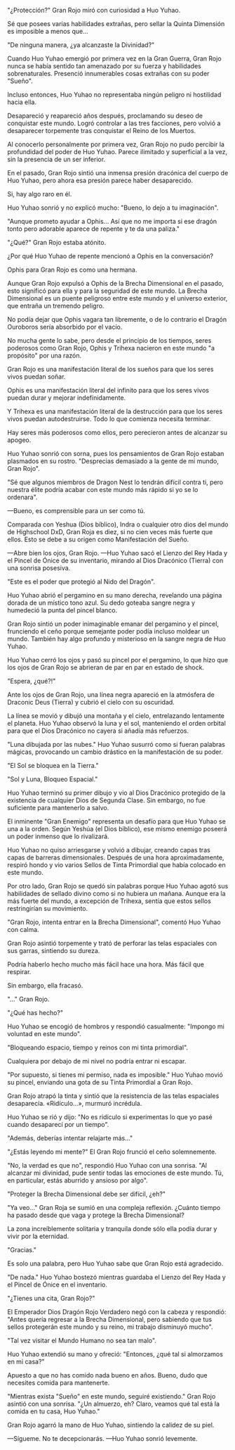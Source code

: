 
"¿Protección?" Gran Rojo miró con curiosidad a Huo Yuhao.

Sé que posees varias habilidades extrañas, pero sellar la Quinta Dimensión es imposible a menos que...

"De ninguna manera, ¿ya alcanzaste la Divinidad?"

Cuando Huo Yuhao emergió por primera vez en la Gran Guerra, Gran Rojo nunca se había sentido tan amenazado por su fuerza y ​​habilidades sobrenaturales. Presenció innumerables cosas extrañas con su poder "Sueño".

Incluso entonces, Huo Yuhao no representaba ningún peligro ni hostilidad hacia ella.

Desapareció y reapareció años después, proclamando su deseo de conquistar este mundo. Logró controlar a las tres facciones, pero volvió a desaparecer torpemente tras conquistar el Reino de los Muertos.

Al conocerlo personalmente por primera vez, Gran Rojo no pudo percibir la profundidad del poder de Huo Yuhao. Parece ilimitado y superficial a la vez, sin la presencia de un ser inferior.

En el pasado, Gran Rojo sintió una inmensa presión dracónica del cuerpo de Huo Yuhao, pero ahora esa presión parece haber desaparecido.

Si, hay algo raro en él.

Huo Yuhao sonrió y no explicó mucho: "Bueno, lo dejo a tu imaginación".

"Aunque prometo ayudar a Ophis... Así que no me importa si ese dragón tonto pero adorable aparece de repente y te da una paliza."

"¿Qué?" Gran Rojo estaba atónito.

¿Por qué Huo Yuhao de repente mencionó a Ophis en la conversación?

Ophis para Gran Rojo es como una hermana.

Aunque Gran Rojo expulsó a Ophis de la Brecha Dimensional en el pasado, esto significó para ella y para la seguridad de este mundo. La Brecha Dimensional es un puente peligroso entre este mundo y el universo exterior, que entraña un tremendo peligro.

No podía dejar que Ophis vagara tan libremente, o de lo contrario el Dragón Ouroboros sería absorbido por el vacío.

No mucha gente lo sabe, pero desde el principio de los tiempos, seres poderosos como Gran Rojo, Ophis y Trihexa nacieron en este mundo "a propósito" por una razón.

Gran Rojo es una manifestación literal de los sueños para que los seres vivos puedan soñar.

Ophis es una manifestación literal del infinito para que los seres vivos puedan durar y mejorar indefinidamente.

Y Trihexa es una manifestación literal de la destrucción para que los seres vivos puedan autodestruirse. Todo lo que comienza necesita terminar.

Hay seres más poderosos como ellos, pero perecieron antes de alcanzar su apogeo.

Huo Yuhao sonrió con sorna, pues los pensamientos de Gran Rojo estaban plasmados en su rostro. "Desprecias demasiado a la gente de mi mundo, Gran Rojo".

"Sé que algunos miembros de Dragon Nest lo tendrán difícil contra ti, pero nuestra élite podría acabar con este mundo más rápido si yo se lo ordenara".

—Bueno, es comprensible para un ser como tú.

Comparada con Yeshua (Dios bíblico), Indra o cualquier otro dios del mundo de Highschool DxD, Gran Roja es diez, si no cien veces más fuerte que ellos. Esto se debe a su origen como Manifestación del Sueño.

—Abre bien los ojos, Gran Rojo. —Huo Yuhao sacó el Lienzo del Rey Hada y el Pincel de Ónice de su inventario, mirando al Dios Dracónico (Tierra) con una sonrisa posesiva.

"Este es el poder que protegió al Nido del Dragón".

Huo Yuhao abrió el pergamino en su mano derecha, revelando una página dorada de un místico tono azul. Su dedo goteaba sangre negra y humedeció la punta del pincel blanco.

Gran Rojo sintió un poder inimaginable emanar del pergamino y el pincel, frunciendo el ceño porque semejante poder podía incluso moldear un mundo. También hay algo profundo y misterioso en la sangre negra de Huo Yuhao.

Huo Yuhao cerró los ojos y pasó su pincel por el pergamino, lo que hizo que los ojos de Gran Rojo se abrieran de par en par en estado de shock.

"Espera, ¿qué?!"

Ante los ojos de Gran Rojo, una línea negra apareció en la atmósfera de Draconic Deus (Tierra) y cubrió el cielo con su oscuridad.

La línea se movió y dibujó una montaña y el cielo, entrelazando lentamente el planeta. Huo Yuhao observó la luna y el sol, manteniendo el orden orbital para que el Dios Dracónico no cayera si añadía más refuerzos.

"Luna dibujada por las nubes." Huo Yuhao susurró como si fueran palabras mágicas, provocando un cambio drástico en la manifestación de su poder.

"El Sol se bloquea en la Tierra."

"Sol y Luna, Bloqueo Espacial."

Huo Yuhao terminó su primer dibujo y vio al Dios Dracónico protegido de la existencia de cualquier Dios de Segunda Clase. Sin embargo, no fue suficiente para mantenerlo a salvo.

El inminente "Gran Enemigo" representa un desafío para que Huo Yuhao se una a la orden. Según Yeshúa (el Dios bíblico), ese mismo enemigo poseerá un poder inmenso que lo rivalizará.

Huo Yuhao no quiso arriesgarse y volvió a dibujar, creando capas tras capas de barreras dimensionales. Después de una hora aproximadamente, respiró hondo y vio varios Sellos de Tinta Primordial que había colocado en este mundo.

Por otro lado, Gran Rojo se quedó sin palabras porque Huo Yuhao agotó sus habilidades de sellado divino como si no hubiera un mañana. Aunque era la más fuerte del mundo, a excepción de Trihexa, sentía que estos sellos restringirían su movimiento.

"Gran Rojo, intenta entrar en la Brecha Dimensional", comentó Huo Yuhao con calma.

Gran Rojo asintió torpemente y trató de perforar las telas espaciales con sus garras, sintiendo su dureza.

Podría haberlo hecho mucho más fácil hace una hora. Más fácil que respirar.

Sin embargo, ella fracasó.

"..." Gran Rojo.

"¿Qué has hecho?"

Huo Yuhao se encogió de hombros y respondió casualmente: "Impongo mi voluntad en este mundo".

"Bloqueando espacio, tiempo y reinos con mi tinta primordial".

Cualquiera por debajo de mi nivel no podría entrar ni escapar.

"Por supuesto, si tienes mi permiso, nada es imposible." Huo Yuhao movió su pincel, enviando una gota de su Tinta Primordial a Gran Rojo.

Gran Rojo atrapó la tinta y sintió que la resistencia de las telas espaciales desaparecía. «Ridículo...», murmuró incrédula.

Huo Yuhao se rió y dijo: "No es ridículo si experimentas lo que yo pasé cuando desaparecí por un tiempo".

"Además, deberías intentar relajarte más..."

"¿Estás leyendo mi mente?" El Gran Rojo frunció el ceño solemnemente.

"No, la verdad es que no", respondió Huo Yuhao con una sonrisa. "Al alcanzar mi divinidad, pude sentir todas las emociones de este mundo. Tú, en particular, estás aburrido y ansioso por algo".

"Proteger la Brecha Dimensional debe ser difícil, ¿eh?"

"Ya veo..." Gran Roja se sumió en una compleja reflexión. ¿Cuánto tiempo ha pasado desde que vaga y protege la Brecha Dimensional?

La zona increíblemente solitaria y tranquila donde sólo ella podía durar y vivir por la eternidad.

"Gracias."

Es solo una palabra, pero Huo Yuhao sabe que Gran Rojo está agradecido.

"De nada." Huo Yuhao bostezó mientras guardaba el Lienzo del Rey Hada y el Pincel de Ónice en el inventario.

"¿Tienes una cita, Gran Rojo?"

El Emperador Dios Dragón Rojo Verdadero negó con la cabeza y respondió: "Antes quería regresar a la Brecha Dimensional, pero sabiendo que tus sellos protegerán este mundo y su reino, mi trabajo disminuyó mucho".

"Tal vez visitar el Mundo Humano no sea tan malo".

Huo Yuhao extendió su mano y ofreció: "Entonces, ¿qué tal si almorzamos en mi casa?"

Apuesto a que no has comido nada bueno en años. Bueno, dudo que necesites comida para mantenerte.

"Mientras exista "Sueño" en este mundo, seguiré existiendo." Gran Rojo asintió con una sonrisa. "¿Un almuerzo, eh? Claro, veamos qué tal está la comida en tu casa, Huo Yuhao."

Gran Rojo agarró la mano de Huo Yuhao, sintiendo la calidez de su piel.

—Sígueme. No te decepcionarás. —Huo Yuhao sonrió levemente.